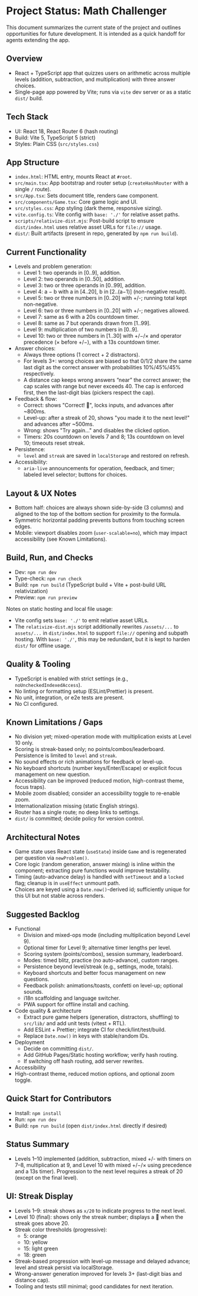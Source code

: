 # Project Status: Math Challenger

This document summarizes the current state of the project and outlines opportunities for future development. It is intended as a quick handoff for agents extending the app.

## Overview
- React + TypeScript app that quizzes users on arithmetic across multiple levels (addition, subtraction, and multiplication) with three answer choices.
- Single-page app powered by Vite; runs via `vite` dev server or as a static `dist/` build.

## Tech Stack
- UI: React 18, React Router 6 (hash routing)
- Build: Vite 5, TypeScript 5 (strict)
- Styles: Plain CSS (`src/styles.css`)

## App Structure
- `index.html`: HTML entry, mounts React at `#root`.
- `src/main.tsx`: App bootstrap and router setup (`createHashRouter` with a single `/` route).
- `src/App.tsx`: Sets document title, renders `Game` component.
- `src/components/Game.tsx`: Core game logic and UI.
- `src/styles.css`: App styling (dark theme, responsive sizing).
- `vite.config.ts`: Vite config with `base: './'` for relative asset paths.
- `scripts/relativize-dist.mjs`: Post-build script to ensure `dist/index.html` uses relative asset URLs for `file://` usage.
- `dist/`: Built artifacts (present in repo, generated by `npm run build`).

## Current Functionality
- Levels and problem generation:
  - Level 1: two operands in [0..9], addition.
  - Level 2: two operands in [0..50], addition.
  - Level 3: two or three operands in [0..99], addition.
  - Level 4: a − b with a in [4..20], b in [2..(a−1)] (non-negative result).
  - Level 5: two or three numbers in [0..20] with +/-; running total kept non-negative.
  - Level 6: two or three numbers in [0..20] with +/-; negatives allowed.
  - Level 7: same as 6 with a 20s countdown timer.
  - Level 8: same as 7 but operands drawn from [1..99].
  - Level 9: multiplication of two numbers in [0..9].
  - Level 10: two or three numbers in [1..30] with +/−/× and operator precedence (× before +/−), with a 13s countdown timer.
- Answer choices:
  - Always three options (1 correct + 2 distractors).
  - For levels 3+: wrong choices are biased so that 0/1/2 share the same last digit as the correct answer with probabilities 10%/45%/45% respectively.
  - A distance cap keeps wrong answers “near” the correct answer; the cap scales with range but never exceeds 40. The cap is enforced first, then the last-digit bias (pickers respect the cap).
- Feedback & flow:
  - Correct: shows "Correct! 🎉", locks inputs, and advances after ~800ms.
  - Level-up: after a streak of 20, shows "you made it to the next level!" and advances after ~500ms.
  - Wrong: shows "Try again…" and disables the clicked option.
  - Timers: 20s countdown on levels 7 and 8; 13s countdown on level 10; timeouts reset streak.
- Persistence:
  - `level` and `streak` are saved in `localStorage` and restored on refresh.
- Accessibility:
  - `aria-live` announcements for operation, feedback, and timer; labeled level selector; buttons for choices.

## Layout & UX Notes
- Bottom half: choices are always shown side-by-side (3 columns) and aligned to the top of the bottom section for proximity to the formula.
- Symmetric horizontal padding prevents buttons from touching screen edges.
- Mobile: viewport disables zoom (`user-scalable=no`), which may impact accessibility (see Known Limitations).

## Build, Run, and Checks
- Dev: `npm run dev`
- Type-check: `npm run check`
- Build: `npm run build` (TypeScript build + Vite + post-build URL relativization)
- Preview: `npm run preview`

Notes on static hosting and local file usage:
- Vite config sets `base: './'` to emit relative asset URLs.
- The `relativize-dist.mjs` script additionally rewrites `/assets/...` to `assets/...` in `dist/index.html` to support `file://` opening and subpath hosting. With `base: './'`, this may be redundant, but it is kept to harden `dist/` for offline usage.

## Quality & Tooling
- TypeScript is enabled with strict settings (e.g., `noUncheckedIndexedAccess`).
- No linting or formatting setup (ESLint/Prettier) is present.
- No unit, integration, or e2e tests are present.
- No CI configured.

## Known Limitations / Gaps
- No division yet; mixed-operation mode with multiplication exists at Level 10 only.
- Scoring is streak-based only; no points/combos/leaderboard. Persistence is limited to `level` and `streak`.
- No sound effects or rich animations for feedback or level-up.
- No keyboard shortcuts (number keys/Enter/Escape) or explicit focus management on new question.
- Accessibility can be improved (reduced motion, high-contrast theme, focus traps).
- Mobile zoom disabled; consider an accessibility toggle to re-enable zoom.
- Internationalization missing (static English strings).
- Router has a single route; no deep links to settings.
- `dist/` is committed; decide policy for version control.

## Architectural Notes
- Game state uses React state (`useState`) inside `Game` and is regenerated per question via `newProblem()`.
- Core logic (random generation, answer mixing) is inline within the component; extracting pure functions would improve testability.
- Timing (auto-advance delay) is handled with `setTimeout` and a `locked` flag; cleanup is in `useEffect` unmount path.
- Choices are keyed using a `Date.now()`-derived id; sufficiently unique for this UI but not stable across renders.

## Suggested Backlog
- Functional
  - Division and mixed-ops mode (including multiplication beyond Level 9).
  - Optional timer for Level 9; alternative timer lengths per level.
  - Scoring system (points/combos), session summary, leaderboard.
  - Modes: timed blitz, practice (no auto-advance), custom ranges.
  - Persistence beyond level/streak (e.g., settings, mode, totals).
  - Keyboard shortcuts and better focus management on new questions.
  - Feedback polish: animations/toasts, confetti on level-up; optional sounds.
  - i18n scaffolding and language switcher.
  - PWA support for offline install and caching.
- Code quality & architecture
  - Extract pure game helpers (generation, distractors, shuffling) to `src/lib/` and add unit tests (vitest + RTL).
  - Add ESLint + Prettier; integrate CI for check/lint/test/build.
  - Replace `Date.now()` in keys with stable/random IDs.
- Deployment
  - Decide on committing `dist/`.
  - Add GitHub Pages/Static hosting workflow; verify hash routing.
  - If switching off hash routing, add server rewrites.
 - Accessibility
  - High-contrast theme, reduced motion options, and optional zoom toggle.

## Quick Start for Contributors
- Install: `npm install`
- Run: `npm run dev`
- Build: `npm run build` (open `dist/index.html` directly if desired)

## Status Summary
- Levels 1–10 implemented (addition, subtraction, mixed +/- with timers on 7–8, multiplication at 9, and Level 10 with mixed +/−/× using precedence and a 13s timer). Progression to the next level requires a streak of 20 (except on the final level).

## UI: Streak Display
- Levels 1–9: streak shows as `x/20` to indicate progress to the next level.
- Level 10 (final): shows only the streak number; displays a 🎉 when the streak goes above 20.
- Streak color thresholds (progressive):
  - 5: orange
  - 10: yellow
  - 15: light green
  - 18: green
- Streak-based progression with level-up message and delayed advance; level and streak persist via localStorage.
- Wrong-answer generation improved for levels 3+ (last-digit bias and distance cap).
- Tooling and tests still minimal; good candidates for next iteration.
